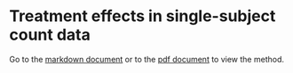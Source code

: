 # Treatment effects in single-subject count data

Go to the [markdown document](./treatment_single_subject.md) or to the [pdf document](./treatment_single_subject.pdf) to view the method.
